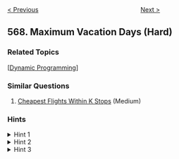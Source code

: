 <!--|This file generated by command(leetcode description); DO NOT EDIT.    |-->
<!--+----------------------------------------------------------------------+-->
<!--|@author    Openset <openset.wang@gmail.com>                           |-->
<!--|@link      https://github.com/openset                                 |-->
<!--|@home      https://github.com/openset/leetcode                        |-->
<!--+----------------------------------------------------------------------+-->

[< Previous](https://github.com/openset/leetcode/tree/master/problems/permutation-in-string "Permutation in String")
　　　　　　　　　　　　　　　　
[Next >](https://github.com/openset/leetcode/tree/master/problems/median-employee-salary "Median Employee Salary")

## 568. Maximum Vacation Days (Hard)



### Related Topics
  [[Dynamic Programming](https://github.com/openset/leetcode/tree/master/tag/dynamic-programming/README.md)]

### Similar Questions
  1. [Cheapest Flights Within K Stops](https://github.com/openset/leetcode/tree/master/problems/cheapest-flights-within-k-stops) (Medium)

### Hints
<details>
<summary>Hint 1</summary>
First try to understand the problem carefully and then take some example and solve it on a paper.
</details>

<details>
<summary>Hint 2</summary>
Can you interpret the given input as a graph? Which graph traversal technique is suitable here?
</details>

<details>
<summary>Hint 3</summary>
Can we use some space to avoid redundant function calls?
</details>
